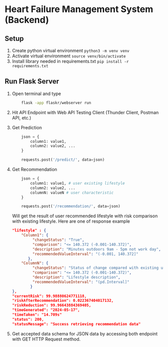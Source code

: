 # Heart Failure Management System (Backend)

## Setup
1. Create python virtual environment
`python3 -m venv venv`
2. Activate virtual environment
`source venv/bin/activate`
3. Install library needed in requirements.txt
`pip install -r requirements.txt`

## Run Flask Server
1. Open terminal and type
    ```bash
        flask -app flaskr/webserver run
    ```
2. Hit API Endpoint with Web API Testing Client (Thunder Client, Postman API, etc.)
3. Get Prediction
   ```python
       json = {
           column1: value1,
           column2: value2, ...
       }
   
       requests.post('/predict/', data=json)
   ```
4. Get Recommendation
   ```python
       json = {
           column1: value1, # user existing lifestyle
           column2: value2, ...
           columnN: valueN # user characteristic
       }
   
       requests.post('/recommendation/', data=json)
   ```

   Will get the result of user recommended lifestyle with risk comparison with existing lifestyle. Here are one of response example
   ```json
   "lifestyle" : {
       "Column1": {
            "changeStatus": "True",
            "comparison": "<= 140.372 (-0.001-140.372)",
            "description": "Minutes outdoors 9am - 5pm not work day",
            "recommendedValueInterval": "(-0.001, 140.372]"
          },
       "ColumnN": {
            "changeStatus": "Status of change compared with existing user lifestyle",
            "comparison": "<= 140.372 (-0.001-140.372)",
            "description": "Lifestyle description",
            "recommendedValueInterval": "(pd.Interval]"
           }
   },
   "currentRisk": 99.98880624771118,
   "riskAfterRecommendation": 0.022367404017132,
   "riskReduction": 99.96643884369405,
   "timeGenerated": "2024-05-17",
   "timeTaken": "14.709s"
   "status": 200,
   "statusMessage": "Success retrieving recommendation data"
   ```

5. Get accepted data schema for JSON data by accessing both endpoint with GET HTTP Request method.